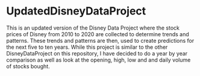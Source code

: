 # UpdatedDisneyDataProject
This is an updated version of the Disney Data Project where the stock prices of Disney from 2010 to 2020 are collected to determine trends and patterns. These trends and patterns are then, used to create predictions for the next five to ten years. While this project is similar to the other DisneyDataProject on this repository, I have decided to do a year by year comparison as well as look at the opening, high, low and and daily volume of stocks bought. 
